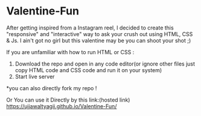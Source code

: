 # Valentine-Fun
After getting inspired from a Instagram reel, I decided to create this "responsive" and "interactive" way to ask your crush out using HTML, CSS & Js. I ain't
got no girl but this valentine may be you can shoot your shot ;)


If you are unfamiliar with how to run HTML or CSS :
1. Download the repo and open in any code editor(or ignore other files just copy HTML code and CSS code and run it on your system)
2. Start live server 

*you can also directly fork my repo !

Or You can use it Directly by this link:(hosted link)
https://ujjawaltyagii.github.io/Valentine-Fun/
